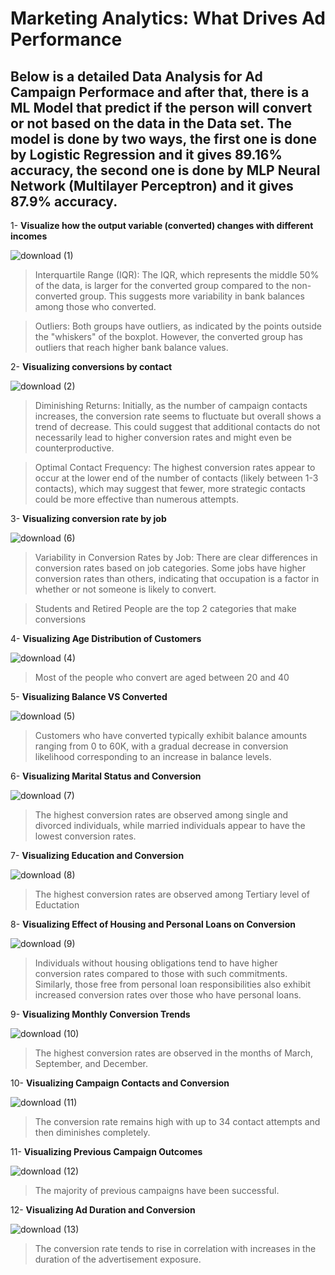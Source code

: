 # Marketing Analytics: What Drives Ad Performance
## Below is a detailed Data Analysis for Ad Campaign Performace and after that, there is a ML Model that predict if the person will convert or not based on the data in the Data set. The model is done by two ways, the first one is done by Logistic Regression and it gives 89.16% accuracy, the second one is done by MLP Neural Network (Multilayer Perceptron) and it gives 87.9% accuracy.

1- **Visualize how the output variable (converted) changes with different incomes**

![download (1)](https://github.com/itsahmedmohamedamin/Marketing-Analytics-What-Drives-Ad-Performance/assets/50253297/7fa3fb25-314e-4b32-ba96-e8375163a27b)
> Interquartile Range (IQR): The IQR, which represents the middle 50% of the data, is larger for the converted group compared to the non-converted group. This suggests more variability in bank balances among those who converted.

> Outliers: Both groups have outliers, as indicated by the points outside the "whiskers" of the boxplot. However, the converted group has outliers that reach higher bank balance values.

2- **Visualizing conversions by contact**

![download (2)](https://github.com/itsahmedmohamedamin/Marketing-Analytics-What-Drives-Ad-Performance/assets/50253297/7a07fe54-b228-4d8d-ab6c-0fd6f77b75be)
> Diminishing Returns: Initially, as the number of campaign contacts increases, the conversion rate seems to fluctuate but overall shows a trend of decrease. This could suggest that additional contacts do not necessarily lead to higher conversion rates and might even be counterproductive.

> Optimal Contact Frequency: The highest conversion rates appear to occur at the lower end of the number of contacts (likely between 1-3 contacts), which may suggest that fewer, more strategic contacts could be more effective than numerous attempts.

3- **Visualizing conversion rate by job**

![download (6)](https://github.com/itsahmedmohamedamin/Marketing-Analytics-What-Drives-Ad-Performance/assets/50253297/6ff1ed88-46c3-4dd6-8449-5f72361f4ed5)

> Variability in Conversion Rates by Job: There are clear differences in conversion rates based on job categories. Some jobs have higher conversion rates than others, indicating that occupation is a factor in whether or not someone is likely to convert.

> Students and Retired People are the top 2 categories that make conversions

4- **Visualizing Age Distribution of Customers**

![download (4)](https://github.com/itsahmedmohamedamin/Marketing-Analytics-What-Drives-Ad-Performance/assets/50253297/71e1e9ea-b971-4d83-8ffc-602d588125ec)
> Most of the people who convert are aged between 20 and 40

5- **Visualizing Balance VS Converted**

![download (5)](https://github.com/itsahmedmohamedamin/Marketing-Analytics-What-Drives-Ad-Performance/assets/50253297/d6e1d3de-76ab-451e-a09a-386d8abe1245)
> Customers who have converted typically exhibit balance amounts ranging from 0 to 60K, with a gradual decrease in conversion likelihood corresponding to an increase in balance levels.

6- **Visualizing Marital Status and Conversion**

![download (7)](https://github.com/itsahmedmohamedamin/Marketing-Analytics-What-Drives-Ad-Performance/assets/50253297/2a8777a8-aeb5-49d9-9f0c-bc56e7144f02)
> The highest conversion rates are observed among single and divorced individuals, while married individuals appear to have the lowest conversion rates.

7- **Visualizing Education and Conversion**

![download (8)](https://github.com/itsahmedmohamedamin/Marketing-Analytics-What-Drives-Ad-Performance/assets/50253297/d0d15042-3147-4a0c-b466-b7efbe12c3ef)
> The highest conversion rates are observed among Tertiary level of Eductation

8- **Visualizing Effect of Housing and Personal Loans on Conversion**

![download (9)](https://github.com/itsahmedmohamedamin/Marketing-Analytics-What-Drives-Ad-Performance/assets/50253297/1db2e4d0-bb3d-421a-9609-027695ef56a3)
> Individuals without housing obligations tend to have higher conversion rates compared to those with such commitments. Similarly, those free from personal loan responsibilities also exhibit increased conversion rates over those who have personal loans.

9- **Visualizing Monthly Conversion Trends**

![download (10)](https://github.com/itsahmedmohamedamin/Marketing-Analytics-What-Drives-Ad-Performance/assets/50253297/6a656b33-59e9-494f-ad68-02ba77cd5d73)
> The highest conversion rates are observed in the months of March, September, and December.

10- **Visualizing Campaign Contacts and Conversion**

![download (11)](https://github.com/itsahmedmohamedamin/Marketing-Analytics-What-Drives-Ad-Performance/assets/50253297/231fe392-baf6-46be-8256-75f9b550f273)
> The conversion rate remains high with up to 34 contact attempts and then diminishes completely.

11- **Visualizing Previous Campaign Outcomes**

![download (12)](https://github.com/itsahmedmohamedamin/Marketing-Analytics-What-Drives-Ad-Performance/assets/50253297/9f61085d-1d0f-4985-992d-1b6fb763a666)
> The majority of previous campaigns have been successful.

12- **Visualizing Ad Duration and Conversion**

![download (13)](https://github.com/itsahmedmohamedamin/Marketing-Analytics-What-Drives-Ad-Performance/assets/50253297/100d54a3-4ac7-454d-bc29-4951dcb05f21)
> The conversion rate tends to rise in correlation with increases in the duration of the advertisement exposure.
